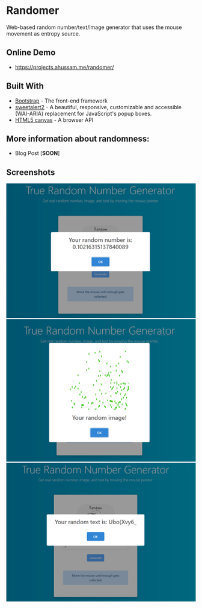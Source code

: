 # Randomer

Web-based random number/text/image generator that uses the mouse movement as entropy source.

## Online Demo 

* https://projects.ahussam.me/randomer/

## Built With

* [Bootstrap](https://getbootstrap.com/) - The front-end framework 
* [sweetalert2](https://sweetalert2.github.io/) - A beautiful, responsive, customizable and accessible (WAI-ARIA) replacement for JavaScript's popup boxes.
* [HTML5 canvas](https://developer.mozilla.org/en-US/docs/Web/API/Canvas_API) - A browser API 

## More information about randomness: 

* Blog Post [**SOON**]

## Screenshots 

![Image of randomer](/screenshots/rand1.png)
![Image of randomer](/screenshots/rand2.png)
![Image of randomer](/screenshots/rand3.png)
